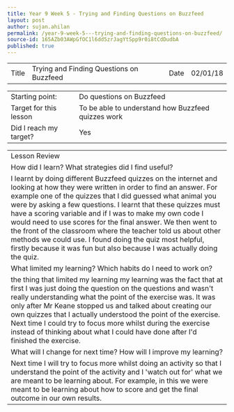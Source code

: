 ```yaml
---
title: Year 9 Week 5 - Trying and Finding Questions on Buzzfeed
layout: post
author: sujan.ahilan
permalink: /year-9-week-5---trying-and-finding-questions-on-buzzfeed/
source-id: 165AZb03AWpGfOC1l6dd5zrJagYtSpp9r0i8tCdDudbA
published: true
---
```

<table>
  <tr>
    <td>Title</td>
    <td>Trying and Finding Questions on Buzzfeed</td>
    <td>Date</td>
    <td>02/01/18</td>
  </tr>
</table>


<table>
  <tr>
    <td>Starting point:</td>
    <td>Do questions on Buzzfeed
</td>
  </tr>
  <tr>
    <td>Target for this lesson</td>
    <td>To be able to understand how Buzzfeed quizzes work</td>
  </tr>
  <tr>
    <td>Did I reach my target? 
</td>
    <td> Yes</td>
  </tr>
</table>


<table>
  <tr>
    <td>Lesson Review</td>
  </tr>
  <tr>
    <td>How did I learn? What strategies did I find useful?</td>
  </tr>
  <tr>
    <td>I learnt by doing different Buzzfeed quizzes on the internet and looking at how they were written in order to find an answer. For example one of the quizzes that I did guessed what animal you were by asking a few questions. I learnt that these quizzes must have a scoring variable and if I was to make my own code I would need to use scores for the final answer. We then went to the front of the classroom where the teacher told us about other methods we could use. I found doing the quiz most helpful, firstly because it was fun but also because I was actually doing the quiz.</td>
  </tr>
  <tr>
    <td>What limited my learning? Which habits do I need to work on? </td>
  </tr>
  <tr>
    <td>the thing that limited my learning my learning was the fact that at first I was just doing the question on the questions and wasn't really understanding what the point of the exercise was. It was only after Mr Keane stopped us and talked about creating our own quizzes that I actually understood the point of the exercise. Next time I could try to focus more whilst during the exercise instead of thinking about what I could have done after I'd finished the exercise.

</td>
  </tr>
  <tr>
    <td>What will I change for next time? How will I improve my learning?</td>
  </tr>
  <tr>
    <td>Next time I will try to focus more whilst doing an activity so that I understand the point of the activity and I 'watch out for' what we are meant to be learning about. For example, in this we were meant to be learning about how to score and get the final outcome in our own results.</td>
  </tr>
</table>


